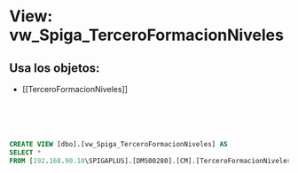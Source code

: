 # View: vw_Spiga_TerceroFormacionNiveles

## Usa los objetos:
- [[TerceroFormacionNiveles]]

```sql





CREATE VIEW [dbo].[vw_Spiga_TerceroFormacionNiveles] AS
SELECT *
FROM [192.168.90.10\SPIGAPLUS].[DMS00280].[CM].[TerceroFormacionNiveles]

```
